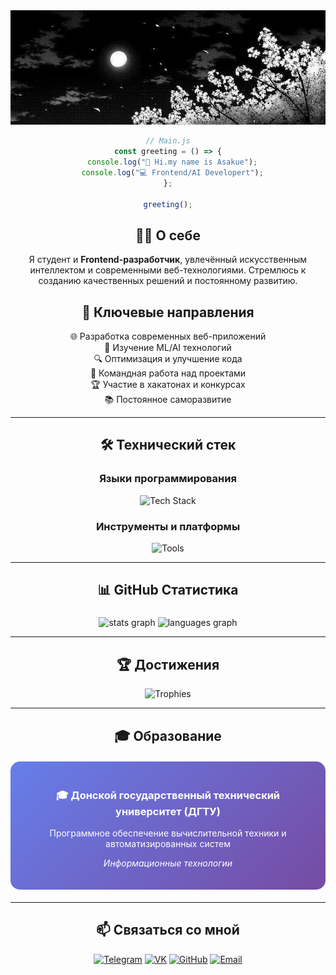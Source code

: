
<div align="center">
  <img src="preview.jpg" alt="Preview" width="800">

<div align="center">

```javascript
// Main.js
const greeting = () => {
  console.log("👋 Hi.my name is Asakue");
  console.log("💻 Frontend/AI Developert");
};

greeting();
```


## 👨‍💻 О себе
Я студент и **Frontend-разработчик**, увлечённый искусственным интеллектом и современными веб-технологиями. Стремлюсь к созданию качественных решений и постоянному развитию.

## 🎯 Ключевые направления
  🌐 Разработка современных веб-приложений  
  🧠 Изучение ML/AI технологий  
  🔍 Оптимизация и улучшение кода  
  🤝 Командная работа над проектами  
  🏆 Участие в хакатонах и конкурсах  
  📚 Постоянное саморазвитие  

---

## 🛠️ Технический стек

### Языки программирования
<div align="center">
  <img src="https://skillicons.dev/icons?i=js,ts,html,css,react,vue,nodejs,python,cpp,cs&perline=10" alt="Tech Stack" />
</div>

### Инструменты и платформы
<div align="center">
  <img src="https://skillicons.dev/icons?i=git,github,vscode,visualstudio,ai&perline=10" alt="Tools" />
</div>

---

## 📊 GitHub Статистика
###

<div align="center">
  <img src="https://github-readme-stats.vercel.app/api?username=Asakue&hide_title=false&hide_rank=false&show_icons=true&include_all_commits=true&count_private=true&disable_animations=false&theme=dracula&locale=en&hide_border=false" height="150" alt="stats graph"  />
  <img src="https://github-readme-stats.vercel.app/api/top-langs?username=maurodesouza&locale=en&hide_title=false&layout=compact&card_width=320&langs_count=5&theme=dracula&hide_border=false" height="150" alt="languages graph"  />
</div>

---

## 🏆 Достижения

<div align="center">

<img src="https://github-profile-trophy.vercel.app/?username=Asakue&theme=onedark&no-frame=true&row=2&column=4" alt="Trophies" />


</div>

---

## 🎓 Образование

<div align="center" style="background: linear-gradient(135deg, #667eea 0%, #764ba2 100%); padding: 20px; border-radius: 15px; color: white; margin: 20px 0;">
  <h3>🎓 Донской государственный технический университет (ДГТУ)</h3>
  <p>Программное обеспечение вычислительной техники и автоматизированных систем</p>
  <p><em>Информационные технологии</em></p>
</div>

---

## 📫 Связаться со мной

<div align="center">

[![Telegram](https://img.shields.io/badge/Telegram-2CA5E0?style=for-the-badge&logo=telegram&logoColor=white&link=https://t.me/asakueqq)](https://t.me/asakueqq)
[![VK](https://img.shields.io/badge/VK-0077FF?style=for-the-badge&logo=vk&logoColor=white&link=https://vk.com/asakueqq)](https://vk.com/asakueqq)
[![GitHub](https://img.shields.io/badge/GitHub-181717?style=for-the-badge&logo=github&logoColor=white&link=https://github.com/asakue)](https://github.com/asakue)
[![Email](https://img.shields.io/badge/Email-D14836?style=for-the-badge&logo=gmail&logoColor=white&link=mailto:example@mail.com)](mailto:example@mail.com)

</div>


